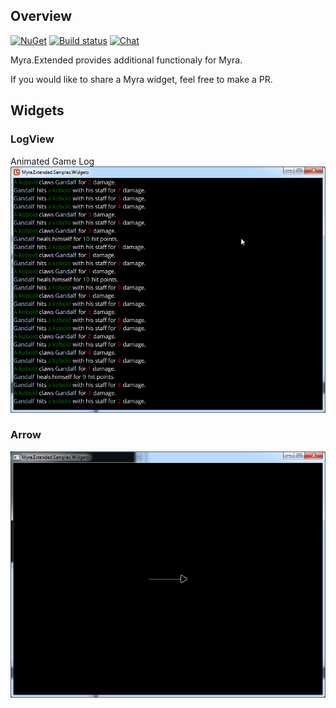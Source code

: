## Overview
[![NuGet](https://img.shields.io/nuget/v/Myra.Extended.svg)](https://www.nuget.org/packages/Myra.Extended/) [![Build status](https://ci.appveyor.com/api/projects/status/0s832exhh5o5nok4?svg=true)](https://ci.appveyor.com/project/RomanShapiro/myra-extended) [![Chat](https://img.shields.io/discord/628186029488340992.svg)](https://discord.gg/ZeHxhCY)

Myra.Extended provides additional functionaly for Myra.

If you would like to share a Myra widget, feel free to make a PR.

## Widgets
### LogView
Animated Game Log
![](/images/LogView.gif)

### Arrow
![](/images/Arrow.png)
